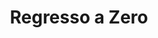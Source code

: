 ---
Numero: 54
title: Regresso a Zero
Autor: Stefan Wul
Co-autor: 
Ano-de-Publicacao: 1959
Titulo-original: Retour a O
Tradutor: Maria Adelaide Correia Freire
Co-tradutor: Raul Correia
Ano-de-edicao: 1956
alias: Stefan-Wul
Autor2-alias: 
Tradutor1-alias: Maria-Adelaide-Correia-Freire
Tradutor2-alias: Raul-Correia
Titulo-link: 54-Regresso-a-Zero
Capa: Lima de Freitas
pags: 177
Capa-link: Lima-de-Freitas
---